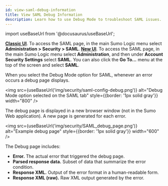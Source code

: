 ```yaml
---
id: view-saml-debug-information
title: View SAML Debug Information
description: Learn how to use Debug Mode to troubleshoot SAML issues.
---
```


import useBaseUrl from '@docusaurus/useBaseUrl';


[**Classic UI**](/docs/get-started/sumo-logic-ui-classic). To access the SAML page, in the main Sumo Logic menu select **Administration > Security > SAML**. 
[**New UI**](/docs/get-started/sumo-logic-ui/). To access the SAML page, in the main Sumo Logic menu select **Administration**, and then under **Account Security Settings** select **SAML**. You can also click the **Go To...** menu at the top of the screen and select **SAML**. 
 

When you select the Debug Mode option for SAML, whenever an error occurs a debug page displays. 

<img src={useBaseUrl('img/security/saml-config-debug.png')} alt="Debug Mode option selected on the SAML tab" style={{border: '1px solid gray'}} width="800" />

The debug page is displayed in a new browser window (not in the Sumo Web application). A new page is generated for each error.

<img src={useBaseUrl('img/security/SAML_debug_page.png')} alt="Example debug page" style={{border: '1px solid gray'}} width="600" />

The Debug page includes:

* **Error.** The actual error that triggered the debug page.
* **Parsed response data.** Subset of data that summarize the error condition.
* **Response XML.** Output of the error format in a human-readable form.
* **Response XML (raw).** Raw XML output generated by the error.

